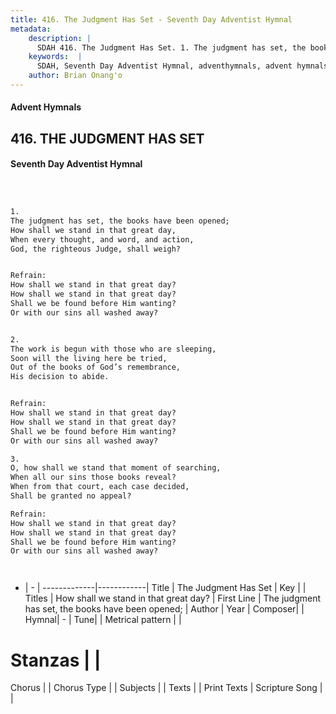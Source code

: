 ```yaml
---
title: 416. The Judgment Has Set - Seventh Day Adventist Hymnal
metadata:
    description: |
      SDAH 416. The Judgment Has Set. 1. The judgment has set, the books have been opened; How shall we stand in that great day, When every thought, and word, and action, God, the righteous Judge, shall weigh? 
    keywords:  |
      SDAH, Seventh Day Adventist Hymnal, adventhymnals, advent hymnals, The Judgment Has Set, The judgment has set, the books have been opened; ,How shall we stand in that great day?
    author: Brian Onang'o
---
```


#### Advent Hymnals
## 416. THE JUDGMENT HAS SET
#### Seventh Day Adventist Hymnal

```txt



1.
The judgment has set, the books have been opened;
How shall we stand in that great day,
When every thought, and word, and action,
God, the righteous Judge, shall weigh?


Refrain:
How shall we stand in that great day?
How shall we stand in that great day?
Shall we be found before Him wanting?
Or with our sins all washed away?


2.
The work is begun with those who are sleeping,
Soon will the living here be tried,
Out of the books of God’s remembrance,
His decision to abide.


Refrain:
How shall we stand in that great day?
How shall we stand in that great day?
Shall we be found before Him wanting?
Or with our sins all washed away?

3.
O, how shall we stand that moment of searching,
When all our sins those books reveal?
When from that court, each case decided,
Shall be granted no appeal?

Refrain:
How shall we stand in that great day?
How shall we stand in that great day?
Shall we be found before Him wanting?
Or with our sins all washed away?




```

- |   -  |
-------------|------------|
Title | The Judgment Has Set |
Key |  |
Titles | How shall we stand in that great day? |
First Line | The judgment has set, the books have been opened; |
Author | 
Year | 
Composer|  |
Hymnal|  - |
Tune|  |
Metrical pattern | |
# Stanzas |  |
Chorus |  |
Chorus Type |  |
Subjects |  |
Texts |  |
Print Texts | 
Scripture Song |  |
  
